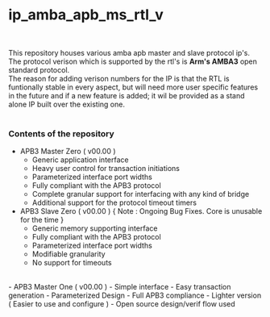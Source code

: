 # ip_amba_apb_ms_rtl_v

<br />

This repository houses various amba apb master and slave protocol ip's. The protocol verison which is supported by the rtl's is **Arm's AMBA3** open standard protocol.<br />
The reason for adding verison numbers for the IP is that the RTL is funtionally stable in every aspect, but will need more user specific features in the future and if a new feature is added; it wil be provided as a stand alone IP built over the existing one.<br />
<br />

### Contents of the repository

  - APB3 Master Zero ( v00.00 )
    - Generic application interface
    - Heavy user control for transaction initiations
    - Parameterized interface port widths
    - Fully compliant with the APB3 protocol
    - Complete granular support for interfacing with any kind of bridge
    - Additional support for the protocol timeout timers
  - APB3 Slave Zero ( v00.00 ) { Note : Ongoing Bug Fixes. Core is unusable for the time }
    - Generic memory supporting interface
    - Fully compliant with the APB3 protocol
    - Parameterized interface port widths
    - Modifiable granularity
    - No support for timeouts

<br />
  - APB3 Master One ( v00.00 )
    - Simple interface
    - Easy transaction generation
    - Parameterized Design
    - Full APB3 compliance
    - Lighter version ( Easier to use and configure )
    - Open source design/verif flow used
